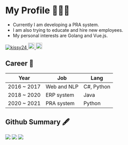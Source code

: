 # My Profile 🧑🏻‍💻

- Currently I am developing a PRA system.
- I am also trying to educate and hire new employees.
- My personal interests are Golang and Vue.js.

<p align="left"> 
  <a href="https://github.com/kissy24/kissy24/">
    <img src="https://komarev.com/ghpvc/?username=kissy24" alt="kissy24" />
  </a>
  <a href="http://twitter.com/kissy_24">
    <img height="20" src="https://img.shields.io/twitter/follow/kissy_24?label=Twitter&logo=twitter&style=flat" />
  </a>
  <a href="https://github.com/kissy24">
    <img height="20" src="https://img.shields.io/github/followers/kissy24?label=follow&logo=github&style=flat" />
  </a>
</p>

## Career 📖

| Year | Job | Lang |
| --- | --- | --- |
| 2016 ~ 2017 | Web and NLP | C#, Python |
| 2018 ~ 2020 | ERP system | Java |
| 2020 ~ 2021 | PRA system | Python |

## Github Summary 🖋
![](https://github-profile-summary-cards.vercel.app/api/cards/profile-details?username=kissy24&theme=monokai)
![](https://github-profile-summary-cards.vercel.app/api/cards/repos-per-language?username=kissy24&theme=monokai)
![](https://github-profile-summary-cards.vercel.app/api/cards/most-commit-language?username=kissy24&theme=monokai)
